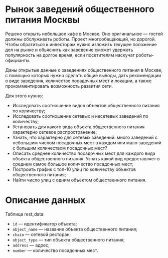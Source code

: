 # Рынок заведений общественного питания Москвы
Решено открыть небольшое кафе в Москве. Оно оригинальное — гостей должны обслуживать роботы. Проект многообещающий, но дорогой. Чтобы обратиться к инвесторам нужно изложить текущее положение дел на рынке и обьяснить как заведение сможет удержать популярность на долгое время, если посетителям наскучат роботы-официанты.

Даны открытые данные о заведениях общественного питания в Москве, с помощью которых нужно сделать общие выводы, дать рекомендации о виде заведения, количестве посадочных мест и локации, а также прокомментировать возможность развития сети.

Для этого нужно:
- Исследовать соотношение видов объектов общественного питания по количеству;
- Исследовать соотношение сетевых и несетевых заведений по количеству;
- Установать для какого вида объекта общественного питания характерно сетевое распространение;
- Узнать, что характерно для сетевых заведений: много заведений с небольшим числом посадочных мест в каждом или мало заведений с большим количеством посадочных мест?
- Описать среднее количество посадочных мест для каждого вида объекта общественного питания. Узнать какой вид предоставляет в среднем самое большое количество посадочных мест;
- Построить график с топ-10 улиц по количеству объектов общественного питания;
- Найти число улиц с одним объектом общественного питания.
# Описание данных
Таблица rest_data: 
- `id` — идентификатор объекта;
- `object_name` — название объекта общественного питания;
- `chain` — сетевой ресторан;
- `object_type` — тип объекта общественного питания;
- `address` — адрес;
- `number` — количество посадочных мест.
